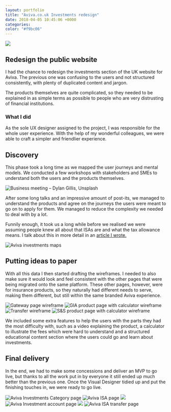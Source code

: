 ```yaml
---
layout: portfolio
title: "Aviva.co.uk Investments redesign"
date: 2018-04-05 10:45:06 +0000
categories:
color: "#f9bc06"
---
```


![](aviva-investments-featured-af46b861-61e9-4fe0-93b5-c84605fcf5a9.png)

## Redesign the public website

I had the chance to redesign the investments section of the UK website for Aviva. The previous one was confusing to the users and not structured consistently, with plenty of duplicated content and jargon.

The products themselves are quite complicated, so they needed to be explained in as simple terms as possible to people who are very distrusting of financial institutions.

### What I did

As the sole UX designer assigned to the project, I was responsible for the whole user experience. With the help of my wonderful colleagues, we were able to craft a simpler and friendlier experience.

## Discovery

This phase took a long time as we mapped the user journeys and mental models. We conducted a few workshops with stakeholders and SMEs to understand both the users and the products themselves.

![Business meeting – Dylan Gillis, Unsplash](photo-1517048676732-d65bc937f952-e1521998549275-1024x538-7266589d-75b3-42d4-9cdd-c420336595d3.jpeg)

After some long talks and an impressive amount of post-its, we managed to understand the products and agree on the journeys the users were meant to go on to apply for them. We managed to reduce the complexity we needed to deal with by a lot.

Funnily enough, it took us a long while before we realised we were assuming people knew all about that ISAs are and what the tax allowance means. I talk about this in more detail in an [article I wrote.](https://goncaloandrade.com/4-ux-lessons-can-learn-dungeons-dragons/)

![Aviva investments maps](Aviva-investments-maps-25cc38a4-7fe8-48b1-8482-b141b95bbbd8.svg)

## Putting ideas to paper

With all this data I then started drafting the wireframes. I needed to also make sure it would look and feel consistent with the other pages that were being migrated onto the same platform. These other pages, however, were for insurance products, so they naturally had different needs to serve, making them different, but still within the same branded Aviva experience.

![Gateway page wireframe](Gateway-page-2767a39e-9a26-4998-b308-d3fcdda0ba1f.png)
![GIA product page with calculator wireframe](GIA-product-page-calculator-36aa0556-099d-4010-8a6e-67545b7f4940.png)
![Transfer wireframe](Transfer-7078c494-51e9-4dbc-b2ca-aeb1a1e333e9.png)
![S&S product page with calculator wireframe](SS-product-page-calculator-ef42fca5-8f46-48b8-878a-c0c4a9150e94.png)

We included some extra features to help the users with the parts they had the most difficulty with, such as a video explaining the product, a calculator to illustrate the fees which were hard to understand and a structured educational content section where the users could go and learn about investments.

## Final delivery

In the end, we had to make some concessions and deliver an MVP to go live, but thanks to all the work put in by everyone it still ended up much better than the previous one. Once the Visual Designer tidied up and put the finishing touches in, we were ready to go live.

![Aviva Investments Category page](Aviva-Investments-Category-page-be1332ad-048b-47e1-a17f-b26f52899ac7.png)
![Aviva ISA page](https://i2.wp.com/goncaloandrade.com/wp-content/uploads/2018/03/Aviva-ISA-page.png)
![](Aviva-ISA-page-93c417c6-93de-4104-b945-3ff98e486f8e.png)
![Aviva Investment account page](https://i0.wp.com/goncaloandrade.com/wp-content/uploads/2018/03/Aviva-Investment-account-page.png)
![](Aviva-Investment-account-page-8ba07405-78ad-4622-8384-57b6a4869ea2.png)
![Aviva ISA transfer page](Aviva-ISA-transfer-page-c43d4525-4084-483e-bf62-a72f767d0eb4.png)
